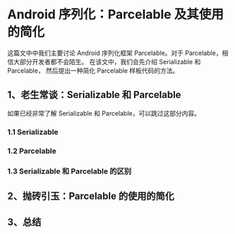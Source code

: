 # Android 序列化：Parcelable 及其使用的简化

这篇文中中我们主要讨论 Android 序列化框架 Parcelable。对于 Parcelable，相信大部分开发者都不会陌生。
在该文中，我们会先介绍 Serializable 和 Parcelable，
然后提出一种简化 Parcelable 样板代码的方法。

## 1、老生常谈：Serializable 和 Parcelable

如果已经非常了解 Serializable 和 Parcelable，可以跳过这部分内容。

### 1.1 Serializable

### 1.2 Parcelable

### 1.3 Serializable 和 Parcelable 的区别

## 2、抛砖引玉：Parcelable 的使用的简化

## 3、总结


